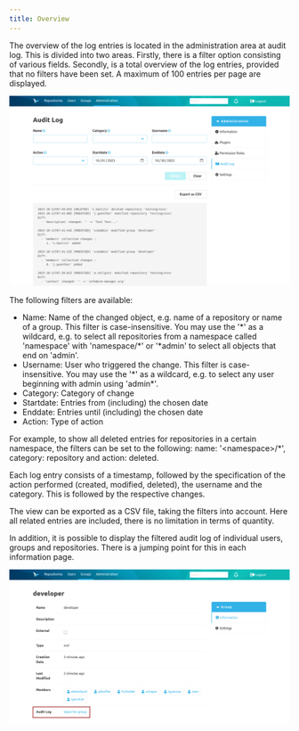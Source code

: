 ```yaml
---
title: Overview
---
```

The overview of the log entries is located in the administration area at audit log. 
This is divided into two areas. Firstly, there is a filter option consisting of various fields. Secondly, is a total overview of the log entries, provided that no filters have been set. A maximum of 100 entries per page are displayed.

![Audit log overview](assets/overview.png)

The following filters are available:
* Name: Name of the changed object, e.g. name of a repository or name of a group. This filter is case-insensitive. You may use the '\*' as a wildcard, e.g. to select all repositories from a namespace called 'namespace' with 'namespace/*' or '*admin' to select all objects that end on 'admin'.
* Username: User who triggered the change. This filter is case-insensitive. You may use the '\*' as a wildcard, e.g. to select any user beginning with admin using 'admin*'.
* Category: Category of change
* Startdate: Entries from (including) the chosen date
* Enddate: Entries until (including) the chosen date
* Action: Type of action

For example, to show all deleted entries for repositories in a certain namespace, the filters can be set to the following: name: '&lt;namespace&gt;/*', category: repository and action: deleted.  

Each log entry consists of a timestamp, followed by the specification of the action performed (created, modified, deleted), the username and the category. This is followed by the respective changes.

The view can be exported as a CSV file, taking the filters into account. Here all related entries are included, there is no limitation in terms of quantity.

In addition, it is possible to display the filtered audit log of individual users, groups and repositories. There is a jumping point for this in each information page.

![Jumping point from group](assets/jumpingPoint.png)
